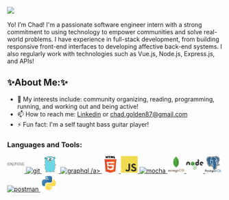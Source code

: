 <img src="https://media.licdn.com/dms/image/v2/D5603AQEbnh508541aQ/profile-displayphoto-shrink_200_200/profile-displayphoto-shrink_200_200/0/1720016243467?e=1732752000&v=beta&t=2WyD6ieJ-drDhQ2OA3EdVzqsT1D39Urt3EbO4pkffuU"><img> 
<!-- Fill in image source if you want a banner or a professional picture of yourself -->

<p> Yo! I’m Chad! I'm a passionate software engineer intern with a strong commitment to using technology to empower communities and solve real-world problems. I have experience in full-stack development, from building responsive front-end interfaces to developing affective back-end systems. I also regularly work with technologies such as Vue.js, Node.js, Express.js, and APIs!
</p>

<!-- Replace this text with a fun description of yourself. Explain what you're working on and what you're excited about -->



## ✨About Me:✨


- 🔭 My interests include: community organizing, reading, programming, running, and working out and being active!
-  📫 How to reach me: <a href="https://www.linkedin.com/in/chad-golden-b9643948"> Linkedin</a> or <a> chad.golden87@gmail.com</a>
- ⚡ Fun fact: I'm a self taught bass guitar player!

<h3  align="left">Languages and Tools:</h3>

<p  align="left"> </a> <a  href="https://expressjs.com"  target="_blank"> <img  src="https://raw.githubusercontent.com/devicons/devicon/master/icons/express/express-original-wordmark.svg"  alt="express"  width="40"  height="40"/> </a> <a  </a> <a  href="https://git-scm.com/"  target="_blank"> <img  src="https://www.vectorlogo.zone/logos/git-scm/git-scm-icon.svg"  alt="git"  width="40"  height="40"/> </a> <a  href="https://golang.org"  target="_blank"> <img  src="https://raw.githubusercontent.com/devicons/devicon/master/icons/go/go-original.svg"  alt="go"  width="40"  height="40"/> </a> <a  href="https://graphql.org"  target="_blank"> <img  src="https://www.vectorlogo.zone/logos/graphql/graphql-icon.svg"  alt="graphql"  width="40"  height="40"/> /a> <a  href="https://www.w3.org/html/"  target="_blank"> <img  src="https://raw.githubusercontent.com/devicons/devicon/master/icons/html5/html5-original-wordmark.svg"  alt="html5"  width="40"  height="40"/> </a> <a  href="https://developer.mozilla.org/en-US/docs/Web/JavaScript"  target="_blank"> <img  src="https://raw.githubusercontent.com/devicons/devicon/master/icons/javascript/javascript-original.svg"  alt="javascript"  width="40"  height="40"/> </a> <a  href="https://mochajs.org"  target="_blank"> <img  src="https://www.vectorlogo.zone/logos/mochajs/mochajs-icon.svg"  alt="mocha"  width="40"  height="40"/> </a> <a  href="https://www.mongodb.com/"  target="_blank"> <img  src="https://raw.githubusercontent.com/devicons/devicon/master/icons/mongodb/mongodb-original-wordmark.svg"  alt="mongodb"  width="40"  height="40"/> </a> <a  href="https://nodejs.org"  target="_blank"> <img  src="https://raw.githubusercontent.com/devicons/devicon/master/icons/nodejs/nodejs-original-wordmark.svg"  alt="nodejs"  width="40"  height="40"/> </a> <a  href="https://www.postgresql.org"  target="_blank"> <img  src="https://raw.githubusercontent.com/devicons/devicon/master/icons/postgresql/postgresql-original-wordmark.svg"  alt="postgresql"  width="40"  height="40"/> </a> <a  href="https://postman.com"  target="_blank"> <img  src="https://www.vectorlogo.zone/logos/getpostman/getpostman-icon.svg"  alt="postman"  width="40"  height="40"/> </a> <img  src="https://raw.githubusercontent.com/devicons/devicon/master/icons/python/python-original.svg"  alt="python"  width="40"  height="40"/> </p>
